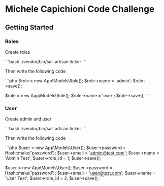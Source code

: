 # Michele Capichioni Code Challenge

## Getting Started

### Roles

Create roles

´´´bash
./vendor/bin/sail artisan tinker
´´´

Then write the following code

´´´php
$role = new App\Models\Role();
$role->name = 'admin';
$role->save();

$role = new App\Models\Role();
$role->name = 'user';
$role->save();
´´´

### User

Create admin and user

´´´bash
./vendor/bin/sail artisan tinker
´´´

Then write the following code

´´´php
$user = new App\Models\User();
$user->password = Hash::make('password');
$user->email = 'admin@test.com';
$user->name = 'Admin Test';
$user->role_id = 1;
$user->save();

$user = new App\Models\User();
$user->password = Hash::make('password');
$user->email = 'user@test.com';
$user->name = 'User Test';
$user->role_id = 2;
$user->save();
´´´

